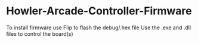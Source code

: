 # Howler-Arcade-Controller-Firmware
To install firmware use Flip to flash the debug/.hex file
Use the .exe and .dll files to control the board(s)

